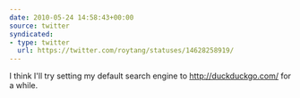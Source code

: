 ```yaml
---
date: 2010-05-24 14:58:43+00:00
source: twitter
syndicated:
- type: twitter
  url: https://twitter.com/roytang/statuses/14628258919/
---
```


I think I'll try setting my default search engine to http://duckduckgo.com/ for a while.